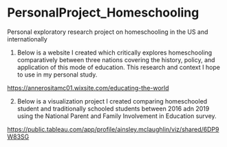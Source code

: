 # PersonalProject_Homeschooling
Personal exploratory research project on homeschooling in the US and internationally

1. Below is a website I created which critically explores homeschooling comparatively between three nations covering the history, policy, and application of this mode of education. This research and context I hope to use in my personal study.

  https://annerositamc01.wixsite.com/educating-the-world

2. Below is a visualization project I created comparing homeschooled student and traditionally schooled students between 2016 adn 2019 using the National Parent and Family Involvement in Education survey.

  https://public.tableau.com/app/profile/ainsley.mclaughlin/viz/shared/6DP9W83SG
